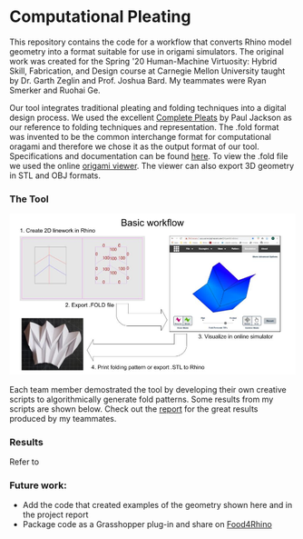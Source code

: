 Computational Pleating
======================

This repository contains the code for a workflow that converts Rhino model geometry into a format suitable for use in origami simulators. The original work was created for the Spring '20 Human-Machine Virtuosity: Hybrid Skill, Fabrication, and Design course at Carnegie Mellon University taught by Dr. Garth Zeglin and Prof. Joshua Bard. My teammates were Ryan Smerker and Ruohai Ge.

Our tool integrates traditional pleating and folding techniques into a digital design process. We used the excellent [Complete Pleats](https://www.amazon.com/Complete-Pleats-Pleating-Techniques-Architecture/dp/1780676018/ref=sr_1_1?dchild=1&keywords=paper+pleating&qid=1623266145&sr=8-1) by Paul Jackson as our reference to folding techniques and representation. The .fold format was invented to be the common interchange format for computational oragami and therefore we chose it as the output format of our tool. Specifications and documentation can be found [here](https://github.com/edemaine/fold). To view the .fold file we used the online [origami viewer](https://origamisimulator.org). The viewer can also export 3D geometry in STL and OBJ formats.

### The Tool

<img src="/images/basic_workflow.jpg" alt="basic workflow" width="600" />

Each team member demostrated the tool by developing their own creative scripts to algorithmically generate fold patterns. Some results from my scripts are shown below. Check out the [report](https://courses.ideate.cmu.edu/16-455/s2020/1998/pleating-final-report/) for the great results produced by my teammates. 

### Results



Refer to

### Future work:
* Add the code that created examples of the geometry shown here and in the project report
* Package code as a Grasshopper plug-in and share on [Food4Rhino](https://www.food4rhino.com/en)
